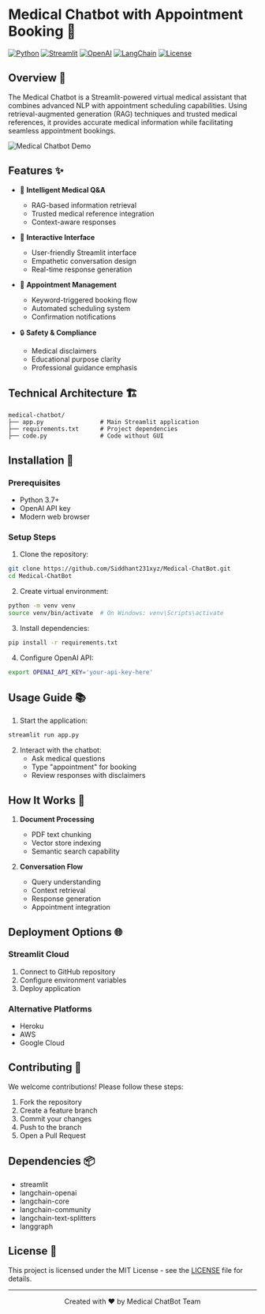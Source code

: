 # Medical Chatbot with Appointment Booking 🏥

[![Python](https://img.shields.io/badge/Python-3.7+-blue.svg)](https://www.python.org/)
[![Streamlit](https://img.shields.io/badge/Streamlit-latest-red.svg)](https://streamlit.io)
[![OpenAI](https://img.shields.io/badge/OpenAI-integrated-green.svg)](https://openai.com)
[![LangChain](https://img.shields.io/badge/LangChain-latest-yellow.svg)](https://langchain.org)
[![License](https://img.shields.io/badge/License-MIT-lightgrey.svg)](LICENSE)

## Overview 🎯

The Medical Chatbot is a Streamlit-powered virtual medical assistant that combines advanced NLP with appointment scheduling capabilities. Using retrieval-augmented generation (RAG) techniques and trusted medical references, it provides accurate medical information while facilitating seamless appointment bookings.

![Medical Chatbot Demo](assets/demo.gif)

## Features ✨

- 🤖 **Intelligent Medical Q&A**
  - RAG-based information retrieval
  - Trusted medical reference integration
  - Context-aware responses

- 💬 **Interactive Interface**
  - User-friendly Streamlit interface
  - Empathetic conversation design
  - Real-time response generation

- 📅 **Appointment Management**
  - Keyword-triggered booking flow
  - Automated scheduling system
  - Confirmation notifications

- 🔒 **Safety & Compliance**
  - Medical disclaimers
  - Educational purpose clarity
  - Professional guidance emphasis

## Technical Architecture 🏗️

```
medical-chatbot/
├── app.py                # Main Streamlit application
├── requirements.txt      # Project dependencies
├── code.py               # Code without GUI
```

## Installation 🚀

### Prerequisites

- Python 3.7+
- OpenAI API key
- Modern web browser

### Setup Steps

1. Clone the repository:
```bash
git clone https://github.com/Siddhant231xyz/Medical-ChatBot.git
cd Medical-ChatBot
```

2. Create virtual environment:
```bash
python -m venv venv
source venv/bin/activate  # On Windows: venv\Scripts\activate
```

3. Install dependencies:
```bash
pip install -r requirements.txt
```

4. Configure OpenAI API:
```bash
export OPENAI_API_KEY='your-api-key-here'
```

## Usage Guide 📚

1. Start the application:
```bash
streamlit run app.py
```

2. Interact with the chatbot:
   - Ask medical questions
   - Type "appointment" for booking
   - Review responses with disclaimers

## How It Works 🔄

1. **Document Processing**
   - PDF text chunking
   - Vector store indexing
   - Semantic search capability

2. **Conversation Flow**
   - Query understanding
   - Context retrieval
   - Response generation
   - Appointment integration

## Deployment Options 🌐

### Streamlit Cloud
1. Connect to GitHub repository
2. Configure environment variables
3. Deploy application

### Alternative Platforms
- Heroku
- AWS
- Google Cloud

## Contributing 🤝

We welcome contributions! Please follow these steps:

1. Fork the repository
2. Create a feature branch
3. Commit your changes
4. Push to the branch
5. Open a Pull Request

## Dependencies 📦

- streamlit
- langchain-openai
- langchain-core
- langchain-community
- langchain-text-splitters
- langgraph

## License 📝

This project is licensed under the MIT License - see the [LICENSE](LICENSE) file for details.

---

<div align="center">
Created with ❤️ by Medical ChatBot Team
</div>
